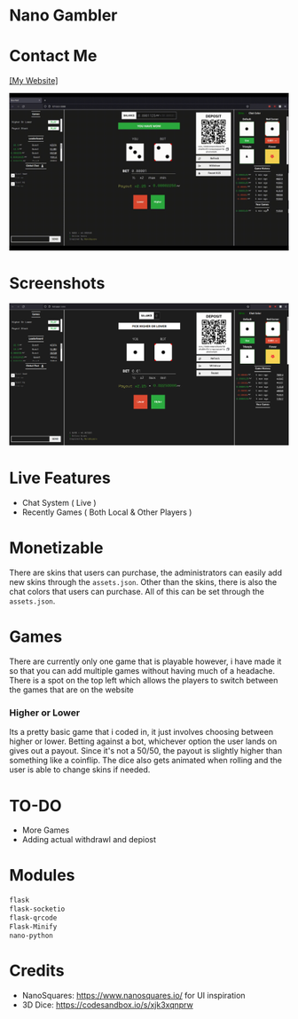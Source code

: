 # Nano Gambler

# Contact Me
[[My Website]](https://mitsuzi.xyz/)

![main_gig](https://github.com/ContionMig/Nano-Gamble/blob/main/screens/2021-12-04%2010-02-17.gif)

# Screenshots
![main](https://github.com/ContionMig/Nano-Gamble/blob/main/screens/main.png)

# Live Features
- Chat System ( Live )
- Recently Games ( Both Local & Other Players )

# Monetizable
There are skins that users can purchase, the administrators can easily add new skins through the `assets.json`. Other than the skins, there is also the chat colors that users can purchase. All of this can be set through the `assets.json`. 

# Games
There are currently only one game that is playable however, i have made it so that you can add multiple games without having much of a headache. There is a spot on the top left which allows the players to switch between the games that are on the website

### Higher or Lower
Its a pretty basic game that i coded in, it just involves choosing between higher or lower. Betting against a bot, whichever option the user lands on gives out a payout. Since it's not a 50/50, the payout is slightly higher than something like a coinflip. The dice also gets animated when rolling and the user is able to change skins if needed.

# TO-DO
- More Games
- Adding actual withdrawl and depiost

# Modules
```
flask
flask-socketio
flask-qrcode
Flask-Minify
nano-python
```

# Credits
- NanoSquares: https://www.nanosquares.io/ for UI inspiration
- 3D Dice: https://codesandbox.io/s/xjk3xqnprw
